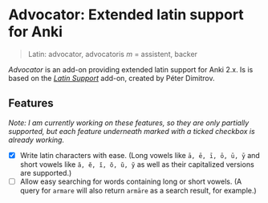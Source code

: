 # Advocator: Extended latin support for Anki

> Latin: advocator, advocatoris *m* = assistent, backer

*Advocator* is an add-on providing extended latin support for Anki 2.x. Is is based on the *[Latin Support](https://ankiweb.net/shared/info/1548612994)* add-on, created by Péter Dimitrov.

## Features

_Note: I am currently working on these features, so they are only partially supported, but each feature underneath marked with a ticked checkbox is already working._

 - [x] Write latin characters with ease. (Long vowels like `ā, ē, ī, ō, ū, ȳ` and short vowels like `ă, ĕ, ĭ, ŏ, ŭ, y̆` as well as their capitalized versions are supported.)
 - [ ] Allow easy searching for words containing long or short vowels. (A query for `armare` will also return `armāre` as a search result, for example.)

